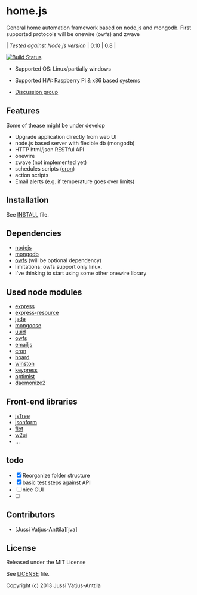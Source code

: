 home.js
=======

General home automation framework based on node.js and mongodb. First supported protocols will be onewire (owfs) and zwave

| *Tested against Node.js version* | 0.10 | 0.8 |

[![Build Status](https://travis-ci.org/jupe/home.js.png?branch=w2ui)](https://travis-ci.org/jupe/home.js)

 * Supported OS: Linux/partially windows
 * Supported HW: Raspberry Pi & x86 based systems

* [Discussion group](http://groups.google.com/group/node-home-automation)

## Features
Some of thease might be under develop
 * Upgrade application directly from web UI
 * node.js based server with flexible db (mongodb)
 * HTTP html/json RESTful API
 * onewire
 * zwave (not implemented yet)
 * schedules scripts ([cron](https://npmjs.org/package/cron))
 * action scripts
 * Email alerts (e.g. if temperature goes over limits)

## Installation

See [INSTALL](https://github.com/jupe/home.js/blob/master/INSTALL.md) file.

## Dependencies
* [nodejs](www.nodejs.org)
* [mongodb](mongodb.org)
* [owfs](www.owfs.org)  (will be optional dependency)
 * limitations: owfs support only linux.
  * I've thinking to start using some other onewire library


## Used node modules
 * [express](http://expressjs.com/)
 * [express-resource](https://github.com/visionmedia/express-resource)
 * [jade](http://jade-lang.com/)
 * [mongoose](http://mongoosejs.com/)
 * [uuid](https://github.com/broofa/node-uuid)
 * [owfs](https://npmjs.org/package/owf)
 * [emailjs](https://npmjs.org/package/emailjs)
 * [cron](https://npmjs.org/package/cron)
 * [hoard](https://github.com/cgbystrom/hoard)
 * [winston](https://npmjs.org/package/winston)
 * [keypress](https://npmjs.org/package/keypress)
 * [optimist](https://npmjs.org/package/optimist)
 * [daemonize2](https://npmjs.org/package/daemonize2)


## Front-end libraries
 * [jsTree](http://www.jstree.com)
 * [jsonform](https://github.com/joshfire/jsonform)
 * [flot](http://www.flotcharts.org/)
 * [w2ui](http://w2ui.com/)
 * ...

## todo
- [x] Reorganize folder structure
- [x] basic test steps against API
- [ ] nice GUI
- [ ] 

## Contributors

* [Jussi Vatjus-Anttila][jva]

## License


Released under the MIT License

See [LICENSE](https://github.com/jupe/home.js/blob/master/LICENSE) file.

Copyright (c) 2013 Jussi Vatjus-Anttila
